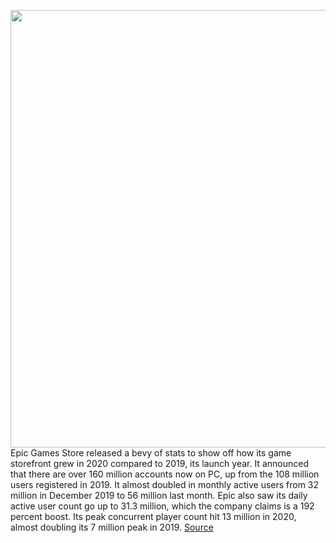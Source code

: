 <img src='https://cdn.vox-cdn.com/thumbor/90G9KtLjMjQ_Q-h23C-w13NRTHI=/0x0:2040x1360/1200x800/filters:focal(857x517:1183x843)/cdn.vox-cdn.com/uploads/chorus_image/image/68736815/acastro_20200818_1777_epicApple_0002.0.0.jpg' width='700px' /><br/>
Epic Games Store released a bevy of stats to show off how its game storefront grew in 2020 compared to 2019, its launch year. It announced that there are over 160 million accounts now on PC, up from the 108 million users registered in 2019. It almost doubled in monthly active users from 32 million in December 2019 to 56 million last month. Epic also saw its daily active user count go up to 31.3 million, which the company claims is a 192 percent boost. Its peak concurrent player count hit 13 million in 2020, almost doubling its 7 million peak in 2019.
<a href='https://www.theverge.com/2021/1/28/22254901/epic-games-store-accounts-daily-monthly-active-concurrent-users-storefront-2020-data'> Source <a/>